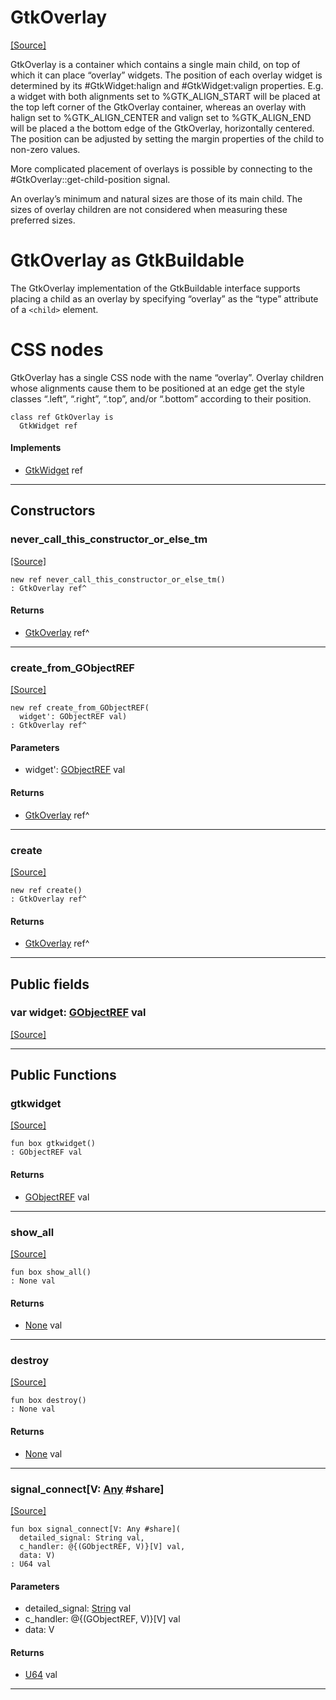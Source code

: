 # GtkOverlay
<span class="source-link">[[Source]](src/gtk3/GtkOverlay.md#L6)</span>

GtkOverlay is a container which contains a single main child, on top
of which it can place “overlay” widgets. The position of each overlay
widget is determined by its #GtkWidget:halign and #GtkWidget:valign
properties. E.g. a widget with both alignments set to %GTK_ALIGN_START
will be placed at the top left corner of the GtkOverlay container,
whereas an overlay with halign set to %GTK_ALIGN_CENTER and valign set
to %GTK_ALIGN_END will be placed a the bottom edge of the GtkOverlay,
horizontally centered. The position can be adjusted by setting the margin
properties of the child to non-zero values.

More complicated placement of overlays is possible by connecting
to the #GtkOverlay::get-child-position signal.

An overlay’s minimum and natural sizes are those of its main child. The sizes
of overlay children are not considered when measuring these preferred sizes.

# GtkOverlay as GtkBuildable

The GtkOverlay implementation of the GtkBuildable interface
supports placing a child as an overlay by specifying “overlay” as
the “type” attribute of a `<child>` element.

# CSS nodes

GtkOverlay has a single CSS node with the name “overlay”. Overlay children
whose alignments cause them to be positioned at an edge get the style classes
“.left”, “.right”, “.top”, and/or “.bottom” according to their position.


```pony
class ref GtkOverlay is
  GtkWidget ref
```

#### Implements

* [GtkWidget](gtk3-GtkWidget.md) ref

---

## Constructors

### never_call_this_constructor_or_else_tm
<span class="source-link">[[Source]](src/gtk3/GtkOverlay.md#L39)</span>


```pony
new ref never_call_this_constructor_or_else_tm()
: GtkOverlay ref^
```

#### Returns

* [GtkOverlay](gtk3-GtkOverlay.md) ref^

---

### create_from_GObjectREF
<span class="source-link">[[Source]](src/gtk3/GtkOverlay.md#L42)</span>


```pony
new ref create_from_GObjectREF(
  widget': GObjectREF val)
: GtkOverlay ref^
```
#### Parameters

*   widget': [GObjectREF](gtk3-..-gobject-GObjectREF.md) val

#### Returns

* [GtkOverlay](gtk3-GtkOverlay.md) ref^

---

### create
<span class="source-link">[[Source]](src/gtk3/GtkOverlay.md#L46)</span>


```pony
new ref create()
: GtkOverlay ref^
```

#### Returns

* [GtkOverlay](gtk3-GtkOverlay.md) ref^

---

## Public fields

### var widget: [GObjectREF](gtk3-..-gobject-GObjectREF.md) val
<span class="source-link">[[Source]](src/gtk3/GtkOverlay.md#L36)</span>



---

## Public Functions

### gtkwidget
<span class="source-link">[[Source]](src/gtk3/GtkOverlay.md#L38)</span>


```pony
fun box gtkwidget()
: GObjectREF val
```

#### Returns

* [GObjectREF](gtk3-..-gobject-GObjectREF.md) val

---

### show_all
<span class="source-link">[[Source]](src/gtk3/GtkWidget.md#L4)</span>


```pony
fun box show_all()
: None val
```

#### Returns

* [None](builtin-None.md) val

---

### destroy
<span class="source-link">[[Source]](src/gtk3/GtkWidget.md#L7)</span>


```pony
fun box destroy()
: None val
```

#### Returns

* [None](builtin-None.md) val

---

### signal_connect\[V: [Any](builtin-Any.md) #share\]
<span class="source-link">[[Source]](src/gtk3/GtkWidget.md#L10)</span>


```pony
fun box signal_connect[V: Any #share](
  detailed_signal: String val,
  c_handler: @{(GObjectREF, V)}[V] val,
  data: V)
: U64 val
```
#### Parameters

*   detailed_signal: [String](builtin-String.md) val
*   c_handler: @{(GObjectREF, V)}[V] val
*   data: V

#### Returns

* [U64](builtin-U64.md) val

---

